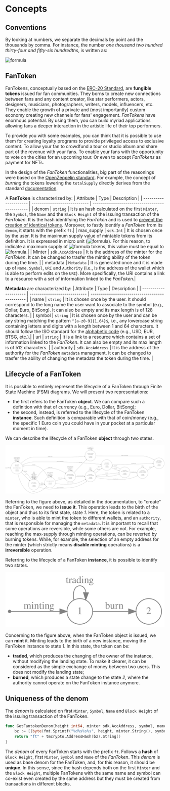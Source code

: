 <!--
order: 1
-->

# Concepts

## Conventions

By looking at numbers, we separate the decimals by point and the thousands by comma. For instance, the number _one thousand two hundred thirty-four and fifty-six hundredths_, is written as:

![formula](https://render.githubusercontent.com/render/math?math=\color{gray}1,234.56)

## FanToken

FanTokens, conceptually based on the [ERC-20 Standard](https://ethereum.org/it/developers/docs/standards/tokens/erc-20), are **fungible tokens** issued for fan communities. They borns to create new connections between fans and any content creator, like star performers, actors, designers, musicians, photographers, writers, models, influencers, etc.
They enable the growth of a private and (most importantly) custom economy creating new channels for fans' engagement.
_FanTokens_ have enormous potential. By using them, you can build myriad applications allowing fans a deeper interaction in the artistic life of their top performers.

To provide you with some examples, you can think that it is possible to use them for creating loyalty programs to provide privileged access to exclusive content. To allow your fan to crowdfund a tour or studio album and share part of the revenue with your fans. To enable your fans with the opportunity to vote on the cities for an upcoming tour. Or even to accept _FanTokens_ as payment for NFTs.

In the design of the _FanToken_ functionalities, big part of the reasonings were based on the [OpenZeppelin standard](https://docs.openzeppelin.com/contracts/4.x/api/token/erc20). For example, the concept of *burning* the tokens lowering the `totalSupply` directly derives from the standard [documentation](https://docs.openzeppelin.com/contracts/4.x/api/token/erc20#ERC20-_burn-address-uint256-).

A **FanToken** is characterized by:
| Attribute | Type | Description |
| --------------------- | ---------------------------- | ---------------------------------------------- |
| denom | `string` | It is an hash calculated on the first `Minter`, the `Symbol`, the `Name` and the `Block Height` of the issuing transaction of the _FanToken_. It is the hash identifying the _FanToken_ and is used to [prevent the creation of identical tokens](#Uniqueness-of-the-denom). Moreover, to fastly identify a _FanToken_ from its `denom`, it starts with the prefix `ft`.|
| max_supply | `sdk.Int` | It is chosen once by the user. It is the maximum supply value of mintable tokens from its definition. It is expressed in micro unit (![formula](https://render.githubusercontent.com/render/math?math=\color{gray}\mu=10^{-6})). For this reason, to indicate a maximum supply of ![formula](https://render.githubusercontent.com/render/math?math=\color{gray}456) tokens, this value must be equal to ![formula](https://render.githubusercontent.com/render/math?math=\color{gray}456\cdot10^{6}=456,000,000).|
| Minter | `sdk.AccAddress` | It is the address of the minter for the _FanToken_. It can be changed to trasfer the minting ability of the token during the time. |
| metadata | `Metadata` | It is generated once and it is made up of `Name`, `Symbol`, `URI` and `Authority` (i.e., is the address of the wallet which is able to perform edits on the `URI`). More specifically, the URI contains a link to a resource with a set of information linked to the _FanToken_.|

**Metadata** are characterized by:
| Attribute | Type | Description |
| --------------------- | ---------------------------- | ---------------------------------------------- |
| name | `string` | It is chosen once by the user. It should correspond to the long name the user want to associate to the symbol (e.g., Dollar, Euro, BitSong). It can also be empty and its max length is of 128 characters. |
| symbol | `string` | It is chosen once by the user and can be any string matching the pattern `^[a-z0-9]{1,64}$`, i.e., any lowercase string containing letters and digits with a length between 1 and 64 characters. It should follow the ISO standard for the [alphabetic code](https://www.iso.org/iso-4217-currency-codes.html) (e.g., USD, EUR, BTSG, etc.).|
| uri | `string` | It is a link to a resource which contains a set of information linked to the _FanToken_. It can also be empty and its max length is of 512 characters. |
| authority | `sdk.AccAddress` | It is the address of the authority for the _FanToken_ `metadata` managment. It can be changed to trasfer the ability of changing the metadata the token during the time. |


## Lifecycle of a FanToken

It is possible to entirely represent the lifecycle of a FanToken through Finite State Machine (FSM) diagrams. We will present two representations:

- the first refers to the FanToken **object**. We can compare such a definition with that of currency (e.g., Euro, Dollar, BitSong);
- the second, instead, is referred to the lifecycle of the FanToken **instance**. Such definition is comparable with that of coin/money (e.g., the specific 1 Euro coin you could have in your pocket at a particular moment in time).

We can describe the lifecycle of a FanToken **object** through two states.

![Fantoken object lifecycle](img/fantoken_object_lifecycle.svg "Fantoken object lifecycle")

Referring to the figure above, as detailed in the documentation, to "create" the FanToken, we need to **issue it**. This operation leads to the birth of the object and thus to its first state, state _1_. Here, the token is related to a `minter`, who is able to mint the token to different wallets, and an `authority`, that is responsible for managing the `metadata`. It is important to recall that some operations are reversible, while some others are not. For example, reaching the max-supply through minting operations, can be reverted by burning tokens. While, for example, the selection of an empty address for the minter (which strictly means **disable minting** operations) is a **irreversible** operation.

Referring to the lifecycle of a FanToken **instance**, it is possible to identify two states.

![Fantoken instance lifecycle](img/fantoken_instance_lifecycle.svg "Fantoken instance lifecycle")

Concerning to the figure above, when the FanToken object is issued, we can **mint** it. Minting leads to the birth of a new instance, moving the FanToken instance to state _1_. In this state, the token can be:

- **traded**, which produces the changing of the owner of the instance, without modifying the landing state. To make it clearer, it can be considered as the simple exchange of money between two users. This does not modify the landing state;
- **burned**, which produces a state change to the state _2_, where the authority cannot operate on the FanToken instance anymore.

## Uniqueness of the denom

The _denom_ is calculated on first `Minter`, `Symbol`, `Name` and `Block Height` of the issuing transaction of the FanToken. 

```go
func GetFantokenDenom(height int64, minter sdk.AccAddress, symbol, name string) string {
	bz := []byte(fmt.Sprintf("%d%s%s%s", height, minter.String(), symbol, name))
	return "ft" + tmcrypto.AddressHash(bz).String()
}
```

The _denom_ of every FanToken starts with the prefix `ft`. Follows a **hash** of `Block Height`, first `Minter`, `Symbol` and `Name` of the _FanToken_. This _denom_ is used as base denom for the FanToken, and, for this reason, it should be **unique**. In this sense, since the hash depends both on the first `Minter` and the `Block Height`, multiple FanTokens with the same name and symbol can co-exist even created by the same address but they must be created from transactions in different blocks.
